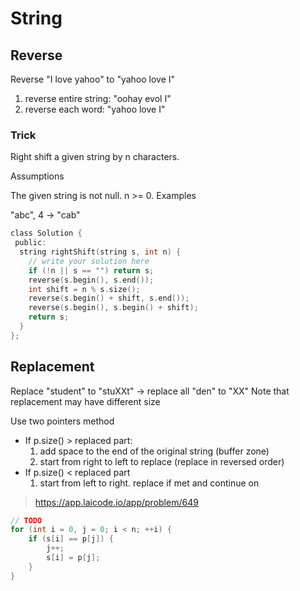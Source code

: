 # String

## Reverse

Reverse "I love yahoo" to "yahoo love I"

1. reverse entire string: "oohay evol I"
2. reverse each word: "yahoo love I"

### Trick

Right shift a given string by n characters.

Assumptions

The given string is not null.
n >= 0.
Examples

"abc", 4 -> "cab"

```c
class Solution {
 public:
  string rightShift(string s, int n) {
    // write your solution here
    if (!n || s == "") return s;
    reverse(s.begin(), s.end());
    int shift = n % s.size();
    reverse(s.begin() + shift, s.end());
    reverse(s.begin(), s.begin() + shift);
    return s;
  }
};
```

## Replacement

Replace "student" to "stuXXt" -> replace all "den" to "XX" Note that replacement may have different size

Use two pointers method
+ If p.size() > replaced part: 
  1. add space to the end of the original string (buffer zone)
  2. start from right to left to replace (replace in reversed order)
+ If p.size() < replaced part
  1. start from left to right. replace if met and continue on

> https://app.laicode.io/app/problem/649

```c
// TODO
for (int i = 0, j = 0; i < n; ++i) {
    if (s[i] == p[j]) {
        j++;
        s[i] = p[j];
    }
}
```




